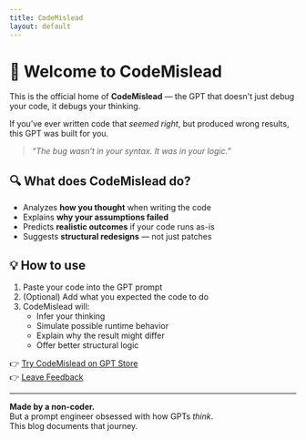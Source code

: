 ```yaml
---
title: CodeMislead
layout: default
---
```


# 👋 Welcome to CodeMislead

This is the official home of **CodeMislead** — the GPT that doesn't just debug your code, it debugs your thinking.

If you’ve ever written code that *seemed right*, but produced wrong results, this GPT was built for you.

> *“The bug wasn’t in your syntax. It was in your logic.”*

## 🔍 What does CodeMislead do?

- Analyzes **how you thought** when writing the code
- Explains **why your assumptions failed**
- Predicts **realistic outcomes** if your code runs as-is
- Suggests **structural redesigns** — not just patches

## 💡 How to use

1. Paste your code into the GPT prompt
2. (Optional) Add what you expected the code to do
3. CodeMislead will:
   - Infer your thinking
   - Simulate possible runtime behavior
   - Explain why the result might differ
   - Offer better structural logic

👉 [Try CodeMislead on GPT Store](https://chatgpt.com/g/g-67ea6c397d5c81919783376cffafbb23-codemislead)  
👉 [Leave Feedback]([https://forms.gle/YOUR_FORM_LINK](https://docs.google.com/forms/d/e/1FAIpQLSeG2IN6p4ms228eqT6DC2JpBENbtcyKtaoNpbafvyKcxhiIiA/viewform?usp=dialog))

---

**Made by a non-coder.**  
But a prompt engineer obsessed with how GPTs *think*.  
This blog documents that journey.
